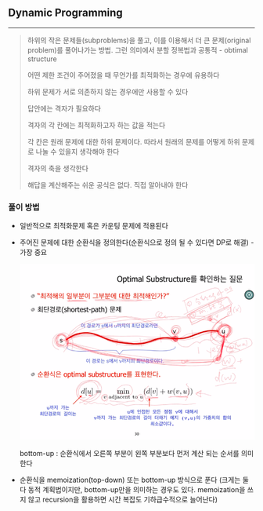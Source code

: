 ## Dynamic Programming
---

> 하위의 작은 문제들(subproblems)을 풀고, 이를 이용해서 더 큰 문제(original problem)를 풀어나가는 방법. 그런 의미에서 분할 정복법과 공통적 - obtimal structure
>
> 어떤 제한 조건이 주어졌을 때 무언가를 최적화하는 경우에 유용하다
>
> 하위 문제가 서로 의존하지 않는 경우에만 사용할 수 있다
>
> 답안에는 격자가 필요하다
>
> 격자의 각 칸에는 최적화하고자 하는 값을 적는다
>
> 각 칸은 원래 문제에 대한 하위 문제이다. 따라서 원래의 문제를 어떻게 하위 문제로 나눌 수 있을지 생각해야 한다
>
> 격자의 축을 생각한다
>
> 해답을 계산해주는 쉬운 공식은 없다. 직접 알아내야 한다

### 풀이 방법

* 일반적으로 최적화문제 혹은 카운팅 문제에 적용된다

* 주어진 문제에 대한 순환식을 정의한다(순환식으로 정의 될 수 있다면 DP로 해결) - 가장 중요

  ![structure](./structure.png)

  bottom-up : 순환식에서 오른쪽 부분이 왼쪽 부분보다 먼저 계산 되는 순서를 의미한다

* 순환식을 memoization(top-down) 또는 bottom-up 방식으로 푼다 (크게는 둘 다 동적 계획법이지만, bottom-up만을 의미하는 경우도 있다. memoization을 쓰지 않고 recursion을 활용하면 시간 복잡도 기하급수적으로 늘어난다)
